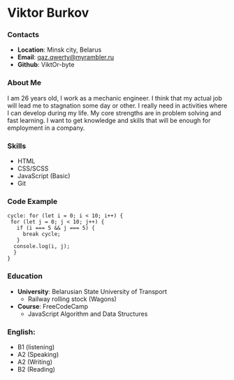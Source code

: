  # Viktor Burkov
 ### Contacts
- **Location**: Minsk city, Belarus
- **Email**: [qaz.qwerty@myrambler.ru](qaz.qwerty@myrambler.ru)
- **Github**: ViktOr-byte

### About Me

I am 26 years old, I work as a  mechanic engineer. I think that my actual job will lead me to stagnation some day or other. I really need in activities where I can develop during my life. My core strengths are in problem solving and fast learning. I want to get knowledge and skills that will be enough for employment in a company.
### Skills
- HTML
- CSS/SCSS
- JavaScript (Basic)
- Git

### Code Example
    cycle: for (let i = 0; i < 10; i++) { 
     for (let j = 0; j < 10; j++) {
       if (i === 5 && j === 5) {
         break cycle; 
       }
      console.log(i, j);
      }
    }
### Education
- **University**: Belarusian State University of Transport
   - Railway rolling stock (Wagons)
- **Course**: FreeCodeCamp
   - JavaScript Algorithm and Data Structures 
### English: 
- B1 (listening) 
- A2 (Speaking)
- A2 (Writing)
- B2 (Reading)
